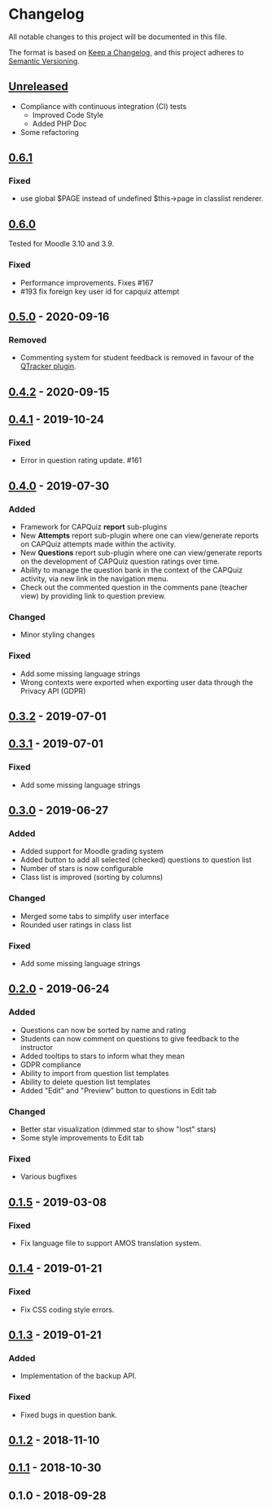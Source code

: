 # Changelog
All notable changes to this project will be documented in this file.

The format is based on [Keep a Changelog](https://keepachangelog.com/en/1.0.0/),
and this project adheres to [Semantic Versioning](https://semver.org).

## [Unreleased]

- Compliance with continuous integration (CI) tests
    - Improved Code Style 
    - Added PHP Doc
- Some refactoring

## [0.6.1]

### Fixed

- use global $PAGE instead of undefined $this->page in classlist renderer.

## [0.6.0]

Tested for Moodle 3.10 and 3.9.

### Fixed

- Performance improvements.  Fixes #167
- #193 fix foreign key user id for capquiz attempt

## [0.5.0] - 2020-09-16
### Removed
- Commenting system for student feedback is removed in favour of the [QTracker plugin](https://github.com/KQMATH/moodle-local_qtracker).

## [0.4.2] - 2020-09-15

## [0.4.1] - 2019-10-24
### Fixed
- Error in question rating update. #161

## [0.4.0] - 2019-07-30
### Added
- Framework for CAPQuiz **report** sub-plugins
- New **Attempts** report sub-plugin where one can view/generate reports on CAPQuiz attempts made within the activity.
- New **Questions** report sub-plugin where one can view/generate reports on the development of CAPQuiz question ratings over time.
- Ability to manage the question bank in the context of the CAPQuiz activity, via new link in the navigation menu.
- Check out the commented question in the comments pane (teacher view) by providing link to question preview.

### Changed
- Minor styling changes

### Fixed
- Add some missing language strings
- Wrong contexts were exported when exporting user data through the Privacy API (GDPR)

## [0.3.2] - 2019-07-01

## [0.3.1] - 2019-07-01
### Fixed
- Add some missing language strings

## [0.3.0] - 2019-06-27
### Added
- Added support for Moodle grading system
- Added button to add all selected (checked) questions to question list
- Number of stars is now configurable
- Class list is improved (sorting by columns)

### Changed
- Merged some tabs to simplify user interface
- Rounded user ratings in class list

### Fixed
- Add some missing language strings

## [0.2.0] - 2019-06-24
### Added
* Questions can now be sorted by name and rating
* Students can now comment on questions to give feedback to the instructor
* Added tooltips to stars to inform what they mean
* GDPR compliance
* Ability to import from question list templates
* Ability to delete question list templates
* Added "Edit" and "Preview" button to questions in Edit tab

### Changed
* Better star visualization (dimmed star to show "lost" stars)
* Some style improvements to Edit tab

### Fixed
* Various bugfixes

## [0.1.5] - 2019-03-08
### Fixed
* Fix language file to support AMOS translation system.

## [0.1.4] - 2019-01-21
### Fixed
* Fix CSS coding style errors.

## [0.1.3] - 2019-01-21
### Added
* Implementation of the backup API.
### Fixed
* Fixed bugs in question bank.

## [0.1.2] - 2018-11-10

## [0.1.1] - 2018-10-30

## 0.1.0 - 2018-09-28

[Unreleased]: https://github.com/KQMATH/moodle-mod_capquiz/compare/v0.5.0...HEAD

[0.6.1]: https://github.com/KQMATH/moodle-mod_capquiz/compare/v0.6.0...v0.6.1
[0.6.0]: https://github.com/KQMATH/moodle-mod_capquiz/compare/v0.5.0...v0.6.0
[0.5.0]: https://github.com/KQMATH/moodle-mod_capquiz/compare/v0.4.2...v0.5.0
[0.4.2]: https://github.com/KQMATH/moodle-mod_capquiz/compare/v0.4.1...v0.4.2
[0.4.1]: https://github.com/KQMATH/moodle-mod_capquiz/compare/v0.4.0...v0.4.1
[0.4.0]: https://github.com/KQMATH/moodle-mod_capquiz/compare/v0.3.2...v0.4.0
[0.3.2]: https://github.com/KQMATH/moodle-mod_capquiz/compare/v0.3.1...v0.3.2
[0.3.1]: https://github.com/KQMATH/moodle-mod_capquiz/compare/v0.3.0...v0.3.1
[0.3.0]: https://github.com/KQMATH/moodle-mod_capquiz/compare/v0.2.0...v0.3.0
[0.2.0]: https://github.com/KQMATH/moodle-mod_capquiz/compare/v0.1.5...v0.2.0
[0.1.5]: https://github.com/KQMATH/moodle-mod_capquiz/compare/v0.1.4...v0.1.5
[0.1.4]: https://github.com/KQMATH/moodle-mod_capquiz/compare/v0.1.3...v0.1.4
[0.1.3]: https://github.com/KQMATH/moodle-mod_capquiz/compare/v0.1.2...v0.1.3
[0.1.2]: https://github.com/KQMATH/moodle-mod_capquiz/compare/v0.1.1...v0.1.2
[0.1.1]: https://github.com/KQMATH/moodle-mod_capquiz/compare/v0.1.0...v0.1.1
